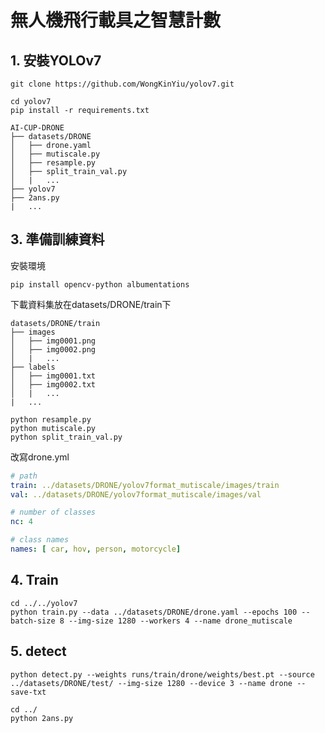 # 無人機飛行載具之智慧計數

## 1. 安裝YOLOv7

```
git clone https://github.com/WongKinYiu/yolov7.git

cd yolov7
pip install -r requirements.txt
```

```
AI-CUP-DRONE
├── datasets/DRONE
│   ├── drone.yaml
│   ├── mutiscale.py
│   ├── resample.py
│   ├── split_train_val.py
│   |   ...
├── yolov7
├── 2ans.py
|   ...
```

## 3. 準備訓練資料
安裝環境
```
pip install opencv-python albumentations
```

下載資料集放在datasets/DRONE/train下
```
datasets/DRONE/train
├── images
│   ├── img0001.png
│   ├── img0002.png
│   |   ...
├── labels
│   ├── img0001.txt
│   ├── img0002.txt
│   |   ...
|   ...
```

```
python resample.py
python mutiscale.py
python split_train_val.py
```

改寫drone.yml
```yaml
# path
train: ../datasets/DRONE/yolov7format_mutiscale/images/train
val: ../datasets/DRONE/yolov7format_mutiscale/images/val

# number of classes
nc: 4

# class names
names: [ car, hov, person, motorcycle]

```

## 4. Train
```
cd ../../yolov7
python train.py --data ../datasets/DRONE/drone.yaml --epochs 100 --batch-size 8 --img-size 1280 --workers 4 --name drone_mutiscale
```

## 5. detect
```
python detect.py --weights runs/train/drone/weights/best.pt --source ../datasets/DRONE/test/ --img-size 1280 --device 3 --name drone --save-txt

cd ../
python 2ans.py
```
